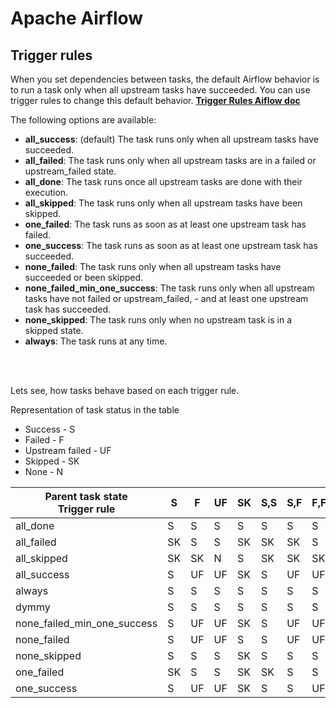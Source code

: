 # **Apache Airflow**

## **Trigger rules**

When you set dependencies between tasks, the default Airflow behavior is to run a task only when all upstream tasks have succeeded. You can use trigger rules to change this default behavior.
**[Trigger Rules Aiflow doc](https://airflow.apache.org/docs/apache-airflow/stable/concepts/dags.html#trigger-rules)**

The following options are available:

- **all_success**: (default) The task runs only when all upstream tasks have succeeded.
- **all_failed**: The task runs only when all upstream tasks are in a failed or upstream_failed state.
- **all_done**: The task runs once all upstream tasks are done with their execution.
- **all_skipped**: The task runs only when all upstream tasks have been skipped.
- **one_failed**: The task runs as soon as at least one upstream task has failed.
- **one_success**: The task runs as soon as at least one upstream task has succeeded.
- **none_failed**: The task runs only when all upstream tasks have succeeded or been skipped.
- **none_failed_min_one_success**: The task runs only when all upstream tasks have not failed or upstream_failed, - and at least one upstream task has succeeded.
- **none_skipped**: The task runs only when no upstream task is in a skipped state.
- **always**: The task runs at any time.

<br><br>

Lets see, how tasks behave based on each trigger rule.

Representation of task status in the table
- Success - S
- Failed - F
- Upstream failed - UF
- Skipped - SK
- None - N


|Parent task state <br> Trigger rule	          | S  | F  | UF | SK | S,S | S,F | F,F | SK,SK | S,SK | SK,F | UF,UF | S,UF | F,UF | SK,UF | S,F,UF,SK | 
|-----------------	          | - | - | -- | -- | ---  | ---| ---| ------ | --- | --- | ----- | ---- | ---- | ---- | --------- |
|	all_done                                      | S  | S  | S  | S  | S  | S  | S  | S  | S  | S  | S  | S  | S  | S  | S  |
|	all_failed                                    | SK | S  | S  | SK | SK | SK | S  | SK | SK | SK | S  | SK | S  | SK | SK | 
|	all_skipped                                   | SK | SK | N  | S  | SK | SK | SK | S  | SK | SK | N  | SK | SK | N  | SK |
|	all_success                                   | S  | UF | UF | SK | S  | UF | UF | SK | SK | UF | UF | UF | UF | UF | UF |
|	always                                        | S  | S  | S  | S  | S  | S  | S  | S  | S  | S  | S  | S  | S  | S  | S |
|	dymmy                                         | S  | S  | S  | S  | S  | S  | S  | S  | S  | S  | S  | S  | S  | S  | S | 
|	none_failed_min_one_success                   | S  | UF | UF | SK | S  | UF | UF | SK | S  | UF | UF | UF | UF | UF | UF |
|	none_failed                                   | S  | UF | UF | S  | S  | UF | UF | S  | S  | UF | UF | UF | UF | UF | UF |
|	none_skipped                                  | S  | S  | S  | SK | S  | S  | S  | SK | SK | SK | S  | S  | S  | SK | SK |
|	one_failed                                    | SK | S  | S  | SK | SK | S  | S  | SK | SK | S  | S  | S  | S  | S  | S |
|   one_success                                   | S  | UF | UF | SK | S  | S  | UF | SK | S  | UF | UF | S  | UF | UF | S |
